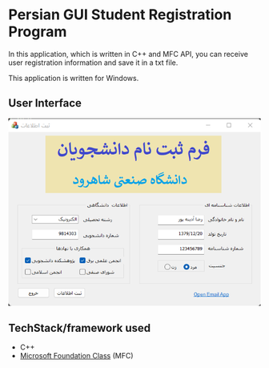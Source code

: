 # Persian GUI Student Registration Program
In this application, which is written in C++ and MFC API, you can receive user registration information and save it in a txt file.

This application is written for Windows.

## User Interface
![image](Images/1.png)

## TechStack/framework used
- C++
- [Microsoft Foundation Class](https://learn.microsoft.com/en-us/cpp/mfc/mfc-desktop-applications?view=msvc-170) (MFC)
